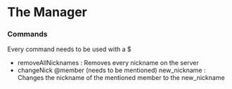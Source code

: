# The Manager


### Commands
Every command needs to be used with a $


- removeAllNicknames : Removes every nickname on the server
- changeNick @member (needs to be mentioned) new_nickname : Changes the nickname of the mentioned member to the new_nickname